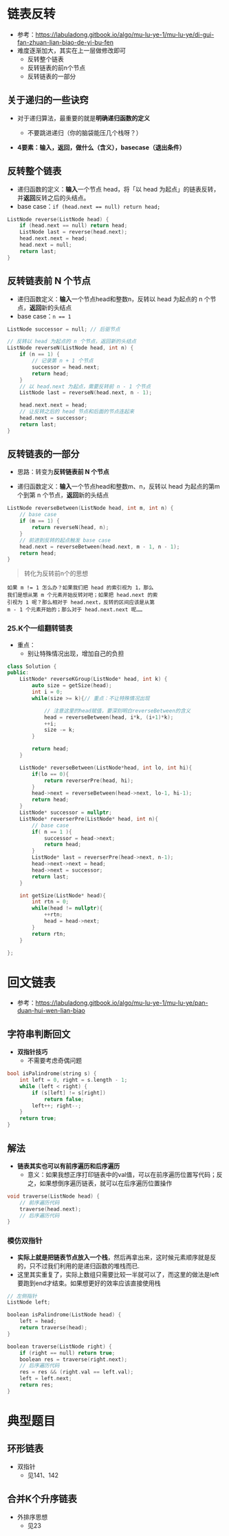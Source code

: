# 链表反转
- 参考：https://labuladong.gitbook.io/algo/mu-lu-ye-1/mu-lu-ye/di-gui-fan-zhuan-lian-biao-de-yi-bu-fen
- 难度逐渐加大，其实在上一层做修改即可
  - 反转整个链表
  - 反转链表的前n个节点
  - 反转链表的一部分

## 关于递归的一些诀窍
- 对于递归算法，最重要的就是**明确递归函数的定义**
  - 不要跳进递归（你的脑袋能压几个栈呀？）

- **4要素：输入，返回，做什么（含义），basecase（退出条件）**

## 反转整个链表
- 递归函数的定义：**输入**一个节点 head，将「以 head 为起点」的链表反转，并**返回**反转之后的头结点。
- base case：`if (head.next == null) return head;`
```cpp
ListNode reverse(ListNode head) {
    if (head.next == null) return head;
    ListNode last = reverse(head.next);
    head.next.next = head;
    head.next = null;
    return last;
}
```

## 反转链表前 N 个节点
- 递归函数定义：**输入**一个节点head和整数n，反转以 head 为起点的 n 个节点，**返回**新的头结点
- base case：`n == 1`
```cpp
ListNode successor = null; // 后驱节点

// 反转以 head 为起点的 n 个节点，返回新的头结点
ListNode reverseN(ListNode head, int n) {
    if (n == 1) { 
        // 记录第 n + 1 个节点
        successor = head.next;
        return head;
    }
    // 以 head.next 为起点，需要反转前 n - 1 个节点
    ListNode last = reverseN(head.next, n - 1);

    head.next.next = head;
    // 让反转之后的 head 节点和后面的节点连起来
    head.next = successor;
    return last;
}
```


## 反转链表的一部分
- 思路：转变为**反转链表前 N 个节点**

- 递归函数定义：**输入**一个节点head和整数m、n，反转以 head 为起点的第m个到第 n 个节点，**返回**新的头结点
```cpp
ListNode reverseBetween(ListNode head, int m, int n) {
    // base case
    if (m == 1) {
        return reverseN(head, n);
    }
    // 前进到反转的起点触发 base case
    head.next = reverseBetween(head.next, m - 1, n - 1);
    return head;
}
```

> 转化为反转前n个的思想
```
如果 m != 1 怎么办？如果我们把 head 的索引视为 1，那么
我们是想从第 m 个元素开始反转对吧；如果把 head.next 的索
引视为 1 呢？那么相对于 head.next，反转的区间应该是从第 
m - 1 个元素开始的；那么对于 head.next.next 呢……
```

### 25.K个一组翻转链表
- 重点：
  - 别让特殊情况出现，增加自己的负担
```cpp
class Solution {
public:
    ListNode* reverseKGroup(ListNode* head, int k) {
        auto size = getSize(head);
        int i = 0;
        while(size >= k){// 重点：不让特殊情况出现

            // 注意这里的head赋值，要深刻明白reverseBetween的含义
            head = reverseBetween(head, i*k, (i+1)*k);
            ++i;
            size -= k;
        }

        return head;
    }

    ListNode* reverseBetween(ListNode*head, int lo, int hi){
        if(lo == 0){
            return reverserPre(head, hi);
        }
        head->next = reverseBetween(head->next, lo-1, hi-1);
        return head;
    }
    ListNode* successor = nullptr;
    ListNode* reverserPre(ListNode* head, int n){
        // base case
        if( n == 1 ){
            successor = head->next;
            return head;
        }
        ListNode* last = reverserPre(head->next, n-1);
        head->next->next = head;
        head->next = successor;
        return last;
    }

    int getSize(ListNode* head){
        int rtn = 0;
        while(head != nullptr){
            ++rtn;
            head = head->next;
        }
        return rtn;
    }

};
```

# 回文链表
- 参考：https://labuladong.gitbook.io/algo/mu-lu-ye-1/mu-lu-ye/pan-duan-hui-wen-lian-biao
## 字符串判断回文
- **双指针技巧**
  - 不需要考虑奇偶问题

```cpp
bool isPalindrome(string s) {
    int left = 0, right = s.length - 1;
    while (left < right) {
        if (s[left] != s[right])
            return false;
        left++; right--;
    }
    return true;
}
```

## 解法
- **链表其实也可以有前序遍历和后序遍历**
  - 意义：如果我想正序打印链表中的val值，可以在前序遍历位置写代码；反之，如果想倒序遍历链表，就可以在后序遍历位置操作
```cpp
void traverse(ListNode head) {
    // 前序遍历代码
    traverse(head.next);
    // 后序遍历代码
}
```

### 模仿双指针
- **实际上就是把链表节点放入一个栈**，然后再拿出来，这时候元素顺序就是反的，只不过我们利用的是递归函数的堆栈而已.
- 这里其实重复了，实际上数组只需要比较一半就可以了，而这里的做法是left要跑到end才结束。如果想更好的效率应该直接使用栈
```cpp
// 左侧指针
ListNode left;

boolean isPalindrome(ListNode head) {
    left = head;
    return traverse(head);
}

boolean traverse(ListNode right) {
    if (right == null) return true;
    boolean res = traverse(right.next);
    // 后序遍历代码
    res = res && (right.val == left.val);
    left = left.next;
    return res;
}
```

# 典型题目
## 环形链表
- 双指针
  - 见141、142
## 合并K个升序链表
- 外排序思想
  - 见23